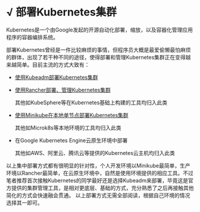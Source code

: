 # √ 部署Kubernetes集群

Kubernetes是一个由Google发起的开源自动化部署，缩放，以及容器化管理应用程序的容器编排系统。

部署Kubernetes曾经是一件比较麻烦的事情，但程序员大概是最爱偷懒最怕麻烦的群体，出现了若干种不同的途径，使得部署和管理Kubernetes集群正在变得越来越简单。目前主流的方式大致有：

* [使用Kubeadm部署Kubernetes集群](setup-kubeadm.md)
* [使用Rancher部署、管理Kubernetes集群](setup-rancher.md)

  
  其他如KubeSphere等在Kubernetes基础上构建的工具均归入此类

* [使用Minikube在本地单节点部署Kubernetes集群](setup-minikube.md)

  
  其他如Microk8s等本地环境的工具均归入此类

* 在Google Kubernetes Engine云原生环境中部署

  
  其他如AWS、阿里云、腾讯云等提供的Kubernetes云主机均归入此类

以上集中部署方式都有很明显的针对性，个人开发环境以Minikube最简单，生产环境以Rancher最简单，在云原生环境中，自然是使用环境提供的相应工具。不过笔者推荐首次接触Kubernetes的同学最好还是选择Kubeadm来部署，毕竟这是官方提供的集群管理工具，是相对更底层、基础的方式，充分熟悉了之后再接触其他简化的方式会快速融会贯通。 以上部署方式无需全部阅读，根据自己环境的情况选择其一即可。

